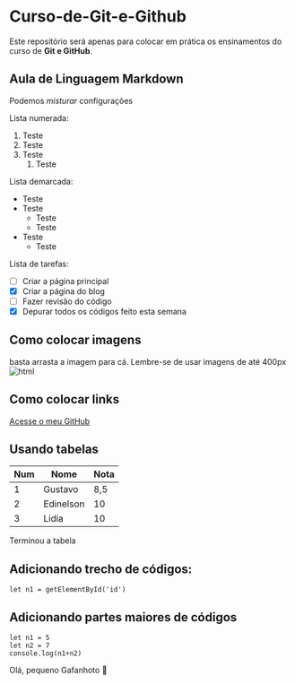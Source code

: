 # Curso-de-Git-e-Github
Este repositório será apenas para colocar em prática os ensinamentos do curso de **Git e GitHub**.

## Aula de Linguagem Markdown
Podemos _*misturar*_ configurações

Lista numerada:

1. Teste
2. Teste
3. Teste
   1. Teste

Lista demarcada:

* Teste
* Teste
   * Teste
   * Teste
* Teste
   * Teste

Lista de tarefas:

- [ ] Criar a página principal
- [x] Criar a página do blog
- [ ] Fazer revisão do código
- [x] Depurar todos os códigos feito esta semana

## Como colocar imagens
basta arrasta a imagem para cá.
Lembre-se de usar imagens de até 400px
![html](https://user-images.githubusercontent.com/100887425/160047027-c39eebd5-dee6-4bca-bce7-4b1304174155.png)

## Como colocar links

[Acesse o meu GitHub](https://github.com/EdinelsonBarros)

## Usando tabelas

Num | Nome | Nota
---|---|---
1|Gustavo| 8,5
2|Edinelson| 10
3|Lidia| 10

Terminou a tabela

## Adicionando trecho de códigos:
`let n1 = getElementById('id')`

Adicionando partes maiores de códigos
---
```
let n1 = 5
let n2 = 7
console.log(n1+n2)
```

Olá, pequeno Gafanhoto 🖖
